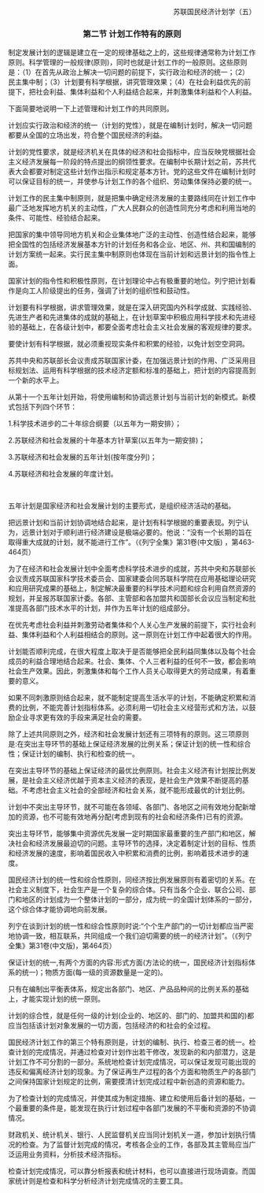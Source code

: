 <p align="right">苏联国民经济计划学（五）

### <p align="center">第二节 计划工作特有的原则

制定发展计划的逻辑是建立在一定的规律基础之上的，这些规律通常称为计划工作原则。科学管理的一般规律(原则)，同时也就是计划工作的一般原则。这些原则是：（1）在首先从政治上解决一切问题的前提下，实行政治和经济的统一；（2）民主集中制；（3）计划要有科学根据，讲究管理效果；（4）在社会利益优先的前提下，把社会利益、集体利益和个人利益结合起来，并刺激集体利益和个人利益。

下面简要地说明一下上述管理和计划工作的共同原则。

计划应实行政治和经济的统一（计划的党性），就是在编制计划时，解决一切问题都要从全国的立场出发，符合整个国民经济的利益。

计划的党性要求，就是经济机关在具体的经济和社会指标中，应当反映党根据社会主义经济发展每一阶段的特点提出的纲领性要求。在编制中长期计划之前，苏共代表大会都要对制定这些计划作出指示和规定基本方针。党的这些文件在编制计划时可以保证目标的统一，并使参与计划工作的各个组织、劳动集体保持必要的统一。

计划工作的民主集中制原则，就是把集中确定经济发展的主要路线同在计划工作中最广泛地发挥地方机关的主动性，广大人民群众的创造性同充分考虑和利用当地的条件、可能性、经验结合起来。

把国家的集中领导同地方机关和企业集体地广泛的主动性、创造性结合起来，能够把全国性的包括经济发展基本方针的计划任务和各企业、地区、州、共和国编制的计划方案统一起来。实行民主集中制原则也体现在当前计划和远景计划的指令性上面。

国家计划的指令性和积极性原则，在计划理论中占有极重要的地位。列宁把计划看作是向工人阶级提出的任务，强调了计划的组织性和鼓动性。

计划要有科学根据，讲求管理效果，就是在深入研究国内外科学成就、实践经验、先进生产者和先进集体的成就的基础上，在计划草案中积极应用科学技术和先进经验的基础上，在各级计划中，都要全面考虑社会主义社会发展的客观规律的要求。

要使计划有科学根据，就必须重视现实条件和积累的经验，以免计划空空洞洞。

苏共中央和苏联部长会议责成苏联国家计委，在加强远景计划的作用、广泛采用目标规划法、运用有科学根据的技术经济定额和标准的基础上，把计划的内容提高到一个新的水平上。

从第十一个五年计划开始，将使用编制和协调远景计划与当前计划的新模式。新模式包括下列四个环节：

1.科学技术进步的二十年综合纲要（以五年为一期安排）；

2.苏联经济和社会发展的十年基本方针草案(以五年为一期安排)；

3.苏联经济和社会发展的五年计划(按年度分列)；

4.苏联经济和社会发展的年度计划。

 

五年计划是国家经济和社会发展计划的主要形式，是组织经济活动的基础。

把远景计划和当前计划协调地结合起来，是计划有科学根据的重要表现。列宁认为，远景计划对于顺利进行经济建设是极端必要的。他说：“没有一个长期的旨在取得重大成就的计划，就不能进行工作”。（《列宁全集》第31卷(中文版) ，第463-464页）

为了在经济和社会发展计划中全面考虑科学技术进步的成就，苏共中央和苏联部长会议责成苏联国家科学技术委员会、国家建委会同苏联科学院在应用基础理论研究和应用研究成果的基础上，制定解决最重要的科学技术问题和综合利用自然资源的规划，并呈报苏联国家计委。各部、主管部和各加盟共和国部长会议应当制定和批准提高各部门技术水平的计划，并作为五年计划的组成部分。

在优先考虑社会利益并刺激劳动者集体和个人关心生产发展的前提下，实行社会利益、集体利益和个人利益相结合的原则。这一原则在计划工作中起着很大的作用。

计划能否顺利完成，在很大程度上取决于是否能够把全民利益同集体以及每个社会成员的利益合理地结合起来。社会、集体、个人三者利益的任何不一致，都会影响社会生产效果。因此，刺激集体和每个工作人员关心取得更大的劳动成果，有着重要的意义。

如果不同刺激原则结合起来，就不能制定提高生活水平的计划，不能确定积累和消费的比例，不能完善计划指标体系。必须利用一切社会主义经营形式和方法，以鼓励企业寻求更有效的手段来满足社会的需要。

除了上述共同原则之外，经济和社会发展计划还有三项特有的原则。这三项原则是:在突出主导环节的基础上保证经济发展的比例关系；保证计划的统一性和综合性；保证计划的编制、执行和检查的统一。

在突出主导环节的基础上保证经济的最优比例原则。社会主义经济有计划按比例发展，是社会主义经济优越于资本主义经济的表现，是社会生产效果不断提高的基础。不考虑社会主义社会的全部经济和社会关系，就不能形成最优的计划比例。

计划中不突出主导环节，就不可能在各领域、各部门、各地区之间有效地分配新增加的资源，也不可能有效地再分配(考虑到现有的社会和经济条件)已有的资源。

突出主导环节，能够集中资源优先发展一定时期国家最重要的生产部门和地区，解决社会和经济发展最迫切的问题。主导环节的选择，决定着制定计划的目标、性质和经济发展的速度，影响着国民收入中积累和消费的比例，影响着技术进步的速度。

国民经济计划的统一性和综合性原则，同经济按比例发展原则有着密切的关系。在社会主义制度下，社会生产是一个复杂的综合体。只有当各个企业、联合公司、部门和地区的计划成为一个整体计划的一部分，成为统一的全国计划体系的一部分，这个综合体才能协调地向前发展。

列宁在谈到计划的统一性和综合性原则时说:“个个生产部门的一切计划都应当严密地协调一致，相互联系，共同组成一个我们迫切需要的统一的经济计划”。（《列宁全集》第31卷(中文版)，第464页）

保证计划的统一,有两个方面的内容:形式方面(方法论的统一，国民经济计划指标体系的统一)；物质方面(每一级的资源数量是一定的)。

只有在编制出平衡表体系，规定出各部门、地区、产品品种间的比例关系的基础上，才能实现计划的统一原则。

计划的综合性，就是任何一级的计划(企业的、地区的、部门的、加盟共和国的)都应当包括该计划对象发展的一切方面，包括经济的和社会的全过程。

国民经济计划工作的第三个特有原则是，计划的编制、执行、检查三者的统一。检查计划的完成情况，并通过检查对计划作出若干修改，发现新的和内部潜力，这是计划工作不可分割的一部分。系统地检查计划完成情况，可以保证发现可能出现的违反和偏离经济计划的现象。为了保证再生产过程的各个方面和物质生产的各部门之间保持国家计划规定的比例，需要摸清计划完成过程中新创造的资源和能力。

为了检查计划的完成情况，并使其成为制定措施、建立和使用后备计划的基础，一个最重要的条件是，能发现在执行计划过程中各部门发展的不平衡和资源的不协调情况。

财政机关、统计机关、银行、人民监督机关应当同计划机关一道，参加计划执行情况的检查。为了监督计划完成的情况，考核各企业的工作，各部及其主管局应当广泛运用业务资料，分析技术经济指标。

检查计划完成情况，可以靠分析报表和统计材料，也可以直接进行现场调查。而国家统计则是检查和科学分析经济计划完成情况的主要工具。